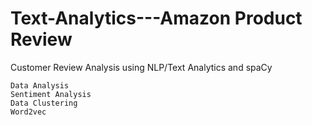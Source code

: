 # Text-Analytics---Amazon Product Review

Customer Review Analysis using NLP/Text Analytics and spaCy

    Data Analysis
    Sentiment Analysis
    Data Clustering
    Word2vec
